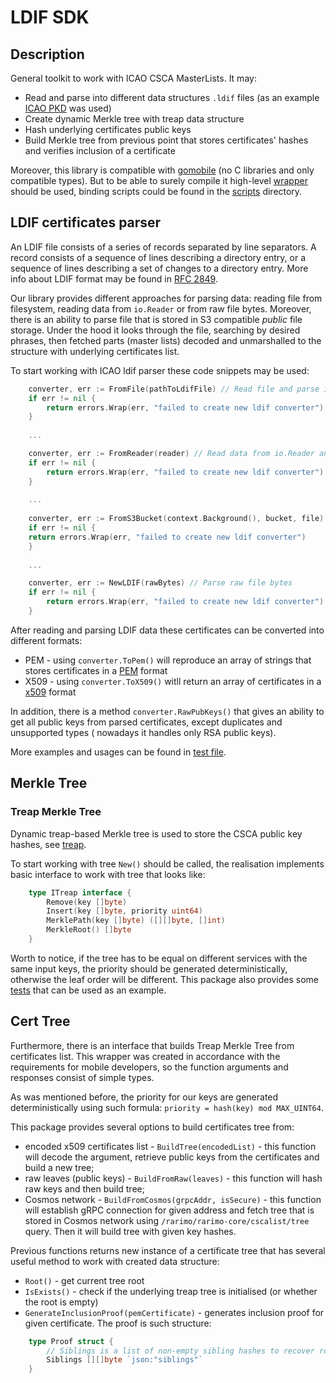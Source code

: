 # LDIF SDK
## Description

General toolkit to work with ICAO CSCA MasterLists. It may:
 * Read and parse into different data structures `.ldif` files (as an example [ICAO PKD](https://pkddownloadsg.icao.int/) was used)
 * Create dynamic Merkle tree with treap data structure
 * Hash underlying certificates public keys
 * Build Merkle tree from previous point that stores certificates' hashes and verifies inclusion of a certificate 

Moreover, this library is compatible with [gomobile](https://pkg.go.dev/golang.org/x/mobile/cmd/gomobile) (no C libraries and only compatible types). 
But to be able to surely compile it high-level [wrapper](./mt/main.go) should be used, binding scripts could be found 
in the [scripts](./scripts) directory.
 
## LDIF certificates parser

An LDIF file consists of a series of records separated by line separators.  A
record consists of a sequence of lines describing a directory entry,
or a sequence of lines describing a set of changes to a directory
entry. More info about LDIF format may be found in [RFC 2849](https://datatracker.ietf.org/doc/html/rfc2849).

Our library provides different approaches for parsing data: reading file from 
filesystem, reading data from `io.Reader` or from raw file bytes. Moreover, there is an ability to parse file that is 
stored in S3 compatible _public_ file storage. Under the hood it looks through the file,
searching by desired phrases, then fetched parts (master lists) decoded and unmarshalled to the structure with 
underlying certificates list.

To start working with ICAO ldif parser these code snippets may be used:

```go
    converter, err := FromFile(pathToLdifFile) // Read file and parse it
    if err != nil {
        return errors.Wrap(err, "failed to create new ldif converter")	
    }
	
    ...

    converter, err := FromReader(reader) // Read data from io.Reader and parse it
    if err != nil {
        return errors.Wrap(err, "failed to create new ldif converter")
    }
	
	...
	
    converter, err := FromS3Bucket(context.Background(), bucket, file) // Read data from remote file storage 
    if err != nil {
    return errors.Wrap(err, "failed to create new ldif converter")
    }
	
    ...

    converter, err := NewLDIF(rawBytes) // Parse raw file bytes 
    if err != nil {
        return errors.Wrap(err, "failed to create new ldif converter")
    }
```

After reading and parsing LDIF data these certificates can be converted into different formats: 

* PEM - using `converter.ToPem()` will reproduce an array of strings that stores certificates in a [PEM](https://datatracker.ietf.org/doc/html/rfc7468) format
* X509 - using `converter.ToX509()` witll return an array of certificates in a [x509](https://datatracker.ietf.org/doc/html/rfc5280) format 

In addition, there is a method `converter.RawPubKeys()` that gives an ability to get all public keys from parsed certificates, except duplicates and unsupported types (
nowadays it handles only RSA public keys).

More examples and usages can be found in [test file](./ldif/ldif_test.go). 


## Merkle Tree

### Treap Merkle Tree
Dynamic treap-based Merkle tree is used to store the CSCA public key hashes, see [treap](https://en.wikipedia.org/wiki/Treap).

To start working with tree `New()` should be called, the realisation implements basic interface to work with tree that looks like:

```go
    type ITreap interface {
        Remove(key []byte)
        Insert(key []byte, priority uint64)
        MerklePath(key []byte) ([][]byte, []int)
        MerkleRoot() []byte
    }
```

Worth to notice, if the tree has to be equal on different services with the same input keys, the priority should be
generated deterministically, otherwise the leaf order will be different. This package also provides some [tests](./mt/treap_tree_test.go)
that can be used as an example.

## Cert Tree

Furthermore, there is an interface that builds Treap Merkle Tree from certificates list. This wrapper was created
in accordance with the requirements for mobile developers, so the function arguments and responses consist of simple
types. 

As was mentioned before, the priority for our keys are generated deterministically using such formula: 
`priority = hash(key) mod MAX_UINT64`.

This package provides several options to build certificates tree from:
* encoded x509 certificates list - `BuildTree(encodedList)` - this function will decode the argument, retrieve public
keys from the certificates and build a new tree;
* raw leaves (public keys) - `BuildFromRaw(leaves)` - this function will hash raw keys and then build tree;
* Cosmos network - `BuildFromCosmos(grpcAddr, isSecure)` - this function will establish gRPC connection for given
address and fetch tree that is stored in Cosmos network using `/rarimo/rarimo-core/cscalist/tree` query. Then it
will build tree with given key hashes.

Previous functions returns new instance of a certificate tree that has several useful method to work with created data 
structure:
* `Root()` - get current tree root
* `IsExists()` - check if the underlying treap tree is initialised (or whether the root is empty) 
* `GenerateInclusionProof(pemCertificate)` - generates inclusion proof for given certificate. The proof is such structure:
```go
    type Proof struct {
        // Siblings is a list of non-empty sibling hashes to recover root.
        Siblings [][]byte `json:"siblings"`
    }
```
